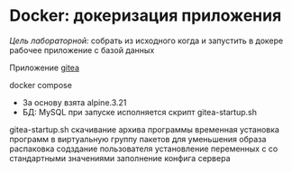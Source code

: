# Docker: докеризация приложения

_Цель лабораторной:_ 
собрать из исходного когда и запустить в докере рабочее приложение с базой данных

Приложение [gitea](https://about.gitea.com)

docker compose
- За основу взята alpine.3.21
- БД: MySQL
при запуске исполняется скрипт gitea-startup.sh

gitea-startup.sh
скачивание архива программы 
временная установка программ в виртуальную группу пакетов для уменьшения образа
распаковка
содздание пользователя
установление переменных с со стандартными значениями
заполнение конфига сервера

